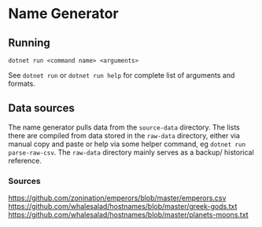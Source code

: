 # Name Generator

## Running 
```
dotnet run <command name> <arguments>
```
See `dotnet run` or `dotnet run help` for complete list of arguments and formats.

## Data sources
The name generator pulls data from the `source-data` directory. The lists there are compiled from data stored in the `raw-data` directory, either via manual copy and paste or help via some helper command, eg `dotnet run parse-raw-csv`. The `raw-data` directory mainly serves as a backup/ historical reference.

### Sources
https://github.com/zonination/emperors/blob/master/emperors.csv
https://github.com/whalesalad/hostnames/blob/master/greek-gods.txt
https://github.com/whalesalad/hostnames/blob/master/planets-moons.txt
